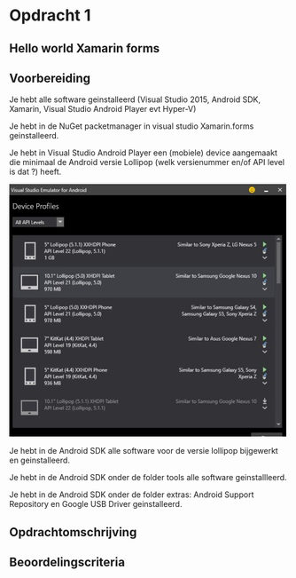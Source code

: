 # Opdracht 1

## Hello world Xamarin forms

## Voorbereiding

Je hebt alle software geinstalleerd (Visual Studio 2015, Android SDK, Xamarin, Visual Studio Android Player evt Hyper-V)

Je hebt in de NuGet packetmanager in visual studio Xamarin.forms geinstalleerd.

Je hebt in Visual Studio Android Player een (mobiele) device aangemaakt die minimaal de Android versie Lollipop (welk versienummer en/of API level is dat ?) heeft.

![visual studio android player](../images/vsplayer.jpg)

Je hebt in de Android SDK alle software voor de versie lollipop bijgewerkt en geinstalleerd.

Je hebt in de Android SDK onder de folder tools alle software geinstallleerd.

Je hebt in de Android SDK onder de folder extras: Android Support Repository en Google USB Driver geinstalleerd.

## Opdrachtomschrijving


## Beoordelingscriteria


